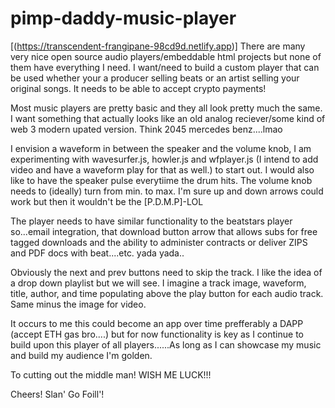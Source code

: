 # pimp-daddy-music-player
[(https://transcendent-frangipane-98cd9d.netlify.app)]
There are many very nice open source audio players/embeddable html projects but none of them have everything I need. I want/need to build a custom player that can be used whether your a producer selling beats or an artist selling your original songs. It needs to be able to accept crypto payments!

Most music players are pretty basic and they all look pretty much the same. I want something that actually looks like an old analog reciever/some kind of web 3 modern upated version. Think 2045 mercedes benz....lmao

I envision a waveform in between the speaker and the volume knob, I am experimenting with wavesurfer.js, howler.js and wfplayer.js (I intend to add video and have a waveform play for that as well.) to start out. I would also like to have the speaker pulse everytiime the drum hits. The volume knob needs to (ideally) turn from min. to max. I'm sure up and down arrows could work but then it wouldn't be the [P.D.M.P]-LOL  

The player needs to have similar functionality to the beatstars player so...email integration, that download button arrow that allows subs for free tagged downloads and the ability to administer contracts or deliver ZIPS and PDF docs with beat....etc. yada yada..

Obviously the next and prev buttons need to skip the track. I like the idea of a drop down playlist but we will see. I imagine a track image, waveform, title, author, and time populating above the play button for each audio track. Same minus the image for video.

It occurs to me this could become an app over time prefferably a DAPP (accept ETH gas bro....) but for now functionality is key as I continue to build upon this player of all players......As long as I can showcase my music and build my audience I'm golden.

To cutting out the middle man! WISH ME LUCK!!!

Cheers!
Slan' Go Foill'!
